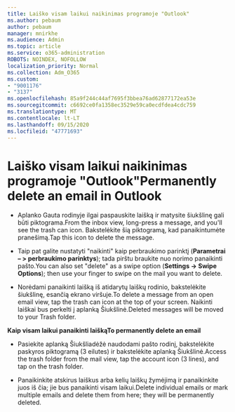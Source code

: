 ```yaml
---
title: Laiško visam laikui naikinimas programoje "Outlook"
ms.author: pebaum
author: pebaum
manager: mnirkhe
ms.audience: Admin
ms.topic: article
ms.service: o365-administration
ROBOTS: NOINDEX, NOFOLLOW
localization_priority: Normal
ms.collection: Adm_O365
ms.custom:
- "9001176"
- "3137"
ms.openlocfilehash: 85a9f244c44af7695f3bbea76ad62877172ea53e
ms.sourcegitcommit: c6692ce0fa1358ec3529e59ca0ecdfdea4cdc759
ms.translationtype: MT
ms.contentlocale: lt-LT
ms.lasthandoff: 09/15/2020
ms.locfileid: "47771693"
---
```

# <a name="permanently-delete-an-email-in-outlook"></a><span data-ttu-id="cb267-102">Laiško visam laikui naikinimas programoje "Outlook"</span><span class="sxs-lookup"><span data-stu-id="cb267-102">Permanently delete an email in Outlook</span></span>

- <span data-ttu-id="cb267-103">Aplanko Gauta rodinyje ilgai paspauskite laišką ir matysite šiukšlinę gali būti piktograma.</span><span class="sxs-lookup"><span data-stu-id="cb267-103">From the inbox view, long-press a message, and you'll see the trash can icon.</span></span> <span data-ttu-id="cb267-104">Bakstelėkite šią piktogramą, kad panaikintumėte pranešimą.</span><span class="sxs-lookup"><span data-stu-id="cb267-104">Tap this icon to delete the message.</span></span>

- <span data-ttu-id="cb267-105">Taip pat galite nustatyti "naikinti" kaip perbraukimo parinktį (**Parametrai – > perbraukimo parinktys**); tada pirštu braukite nuo norimo panaikinti pašto.</span><span class="sxs-lookup"><span data-stu-id="cb267-105">You can also set "delete" as a swipe option (**Settings -> Swipe Options**); then use your finger to swipe on the mail you want to delete.</span></span> 

- <span data-ttu-id="cb267-106">Norėdami panaikinti laišką iš atidarytų laiškų rodinio, bakstelėkite šiukšlinę, esančią ekrano viršuje.</span><span class="sxs-lookup"><span data-stu-id="cb267-106">To delete a message from an open email view, tap the trash can icon at the top of your screen.</span></span> <span data-ttu-id="cb267-107">Naikinti laiškai bus perkelti į aplanką Šiukšlinė.</span><span class="sxs-lookup"><span data-stu-id="cb267-107">Deleted messages will be moved to your Trash folder.</span></span> 

<span data-ttu-id="cb267-108">**Kaip visam laikui panaikinti laišką**</span><span class="sxs-lookup"><span data-stu-id="cb267-108">**To permanently delete an email**</span></span>

- <span data-ttu-id="cb267-109">Pasiekite aplanką Šiukšliadėžė naudodami pašto rodinį, bakstelėkite paskyros piktogramą (3 eilutes) ir bakstelėkite aplanką Šiukšlinė.</span><span class="sxs-lookup"><span data-stu-id="cb267-109">Access the trash folder from the mail view, tap the account icon (3 lines), and tap on the trash folder.</span></span>

- <span data-ttu-id="cb267-110">Panaikinkite atskirus laiškus arba kelių laiškų žymėjimą ir panaikinkite juos iš čia; jie bus panaikinti visam laikui.</span><span class="sxs-lookup"><span data-stu-id="cb267-110">Delete individual emails or mark multiple emails and delete them from here; they will be permanently deleted.</span></span>